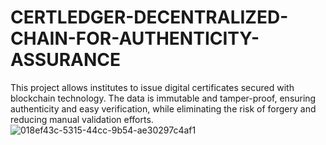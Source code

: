 # CERTLEDGER-DECENTRALIZED-CHAIN-FOR-AUTHENTICITY-ASSURANCE
This project allows institutes to issue digital certificates secured with blockchain technology. The data is immutable and tamper-proof, ensuring authenticity and easy verification, while eliminating the risk of forgery and reducing manual validation efforts.
![018ef43c-5315-44cc-9b54-ae30297c4af1](https://github.com/user-attachments/assets/5ee93e5a-f1db-43f5-8c8f-1d103aef946a)

